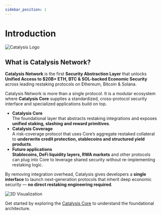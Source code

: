 ```yaml
---
sidebar_position: 1
---
```


# Introduction

<div style={{textAlign: 'center'}}>

![Catalysis Logo](/img/catalysis.png)

</div>

## What is Catalysis Network?

**Catalysis Network** is the first **Security Abstraction Layer** that unlocks **Unified Access to $20B+ ETH, BTC & SOL-backed Economic Security** across leading restaking protocols on Ethereum, Bitcoin & Solana.

Catalysis Network is more than a single protocol. It is a modular ecosystem where **Catalysis Core** supplies a standardized, cross-protocol security interface and specialized applications build on top.

- **Catalysis Core**  
  The foundational layer that abstracts restaking integrations and exposes **unified staking, slashing and reward primitives**.
- **Catalysis Coverage**  
  A risk-coverage protocol that uses Core’s aggregate restaked collateral to **underwrite credit protection, stablecoins and structured yield products**.
- **Future applications**  
  **Stablecoins, DeFi liquidity layers, RWA markets** and other protocols can plug into Core to leverage shared security without re-implementing restaking logic.

By removing integration overhead, Catalysis gives developers a **single interface** to launch next-generation protocols that inherit deep economic security — **no direct restaking engineering required**.

![3D Visualization](/img/3D.svg)

Get started by exploring the [Catalysis Core](./catalysis-core/overview.md) to understand the foundational architecture.
